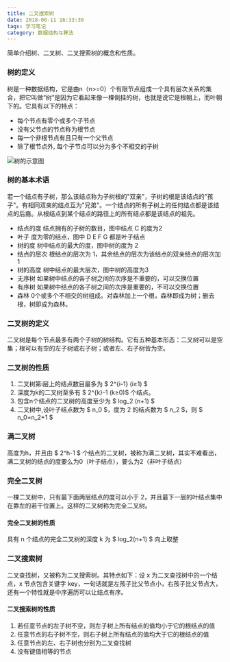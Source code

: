```yaml
---
title: 二叉搜索树
date: 2018-06-11 16:33:30
tags: 学习笔记
category: 数据结构与算法
---
```

简单介绍树、二叉树、二叉搜索树的概念和性质。
<!--more-->

### 树的定义

树是一种数据结构，它是由n（n>=0）个有限节点组成一个具有层次关系的集合，把它叫做“树”是因为它看起来像一棵倒挂的树，也就是说它是根朝上，而叶朝下的。它具有以下的特点：

- 每个节点有零个或多个子节点
- 没有父节点的节点称为根节点
- 每一个非根节点有且只有一个父节点
- 除了根节点外, 每个子节点可以分为多个不相交的子树

![树的示意图](https://www.suntangji.me/hexo/image/%E6%A0%91.png)

### 树的基本术语

若一个结点有子树，那么该结点称为子树根的"双亲"，子树的根是该结点的"孩子"。有相同双亲的结点互为"兄弟"。一个结点的所有子树上的任何结点都是该结点的后裔。从根结点到某个结点的路径上的所有结点都是该结点的祖先。

- 结点的度
  结点拥有的子树的数目，图中结点 C 的度为2
- 叶子
  度为零的结点，图中 D E F G 都是叶子结点
- 树的度
  树中结点的最大的度，图中树的度为 2
- 结点的层次
  根结点的层次为 1，其余结点的层次为该结点的双亲结点的层次加1
- 树的高度
  树中结点的最大层次，图中树的高度为3
- 无序树
  如果树中结点的各子树之间的次序是不重要的，可以交换位置
- 有序树
  如果树中结点的各子树之间的次序是重要的，不可以交换位置
- 森林
  0个或多个不相交的树组成。对森林加上一个根，森林即成为树；删去根，树即成为森林。

### 二叉树的定义

二叉树是每个节点最多有两个子树的树结构。它有五种基本形态：二叉树可以是空集；根可以有空的左子树或右子树；或者左、右子树皆为空。

### 二叉树的性质

1. 二叉树第i层上的结点数目最多为 $ 2^{i-1} (i≥1) $
2. 深度为k的二叉树至多有 $ 2^{k}-1 (k≥0)$ 个结点。
3. 包含n个结点的二叉树的高度至少为 $ log_2 (n+1) $
4. 二叉树中,设叶子结点数为 $ n_0 $，度为 2 的结点数为 $ n_2 $，则 $ n_0=n_2+1 $

### 满二叉树

高度为h，并且由 $ 2^h-1 $ 个结点的二叉树，被称为满二叉树，其实不难看出，满二叉树的结点的度要么为0（叶子结点），要么为2（非叶子结点）

### 完全二叉树

一棵二叉树中，只有最下面两层结点的度可以小于 2，并且最下一层的叶结点集中在靠左的若干位置上。这样的二叉树称为完全二叉树。

#### 完全二叉树的性质

具有 n 个结点的完全二叉树的深度 k 为 $ log_2(n+1) $ 向上取整

### 二叉搜索树

二叉查找树，又被称为二叉搜索树。其特点如下：设 x 为二叉查找树中的一个结点，x 节点包含关键字 key，一句话就是左孩子比父节点小，右孩子比父节点大，还有一个特性就是中序遍历可以让结点有序。

#### 二叉搜索树的性质

1. 若任意节点的左子树不空，则左子树上所有结点的值均小于它的根结点的值
2. 任意节点的右子树不空，则右子树上所有结点的值均大于它的根结点的值
3. 任意节点的左、右子树也分别为二叉查找树
4. 没有键值相等的节点